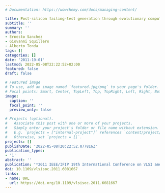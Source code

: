```yaml
---
# Documentation: https://wowchemy.com/docs/managing-content/

title: Post-silicon failing-test generation through evolutionary computation
subtitle: ''
summary: ''
authors:
- Ernesto Sanchez
- Giovanni Squillero
- Alberto Tonda
tags: []
categories: []
date: '2011-10-01'
lastmod: 2022-05-08T22:22:52+02:00
featured: false
draft: false

# Featured image
# To use, add an image named `featured.jpg/png` to your page's folder.
# Focal points: Smart, Center, TopLeft, Top, TopRight, Left, Right, BottomLeft, Bottom, BottomRight.
image:
  caption: ''
  focal_point: ''
  preview_only: false

# Projects (optional).
#   Associate this post with one or more of your projects.
#   Simply enter your project's folder or file name without extension.
#   E.g. `projects = ["internal-project"]` references `content/project/deep-learning/index.md`.
#   Otherwise, set `projects = []`.
projects: []
publishDate: '2022-05-08T20:22:52.077816Z'
publication_types:
- '1'
abstract: ''
publication: '*2011 IEEE/IFIP 19th International Conference on VLSI and System-on-Chip*'
doi: 10.1109/vlsisoc.2011.6081667
links:
- name: URL
  url: https://doi.org/10.1109/vlsisoc.2011.6081667
---
```

